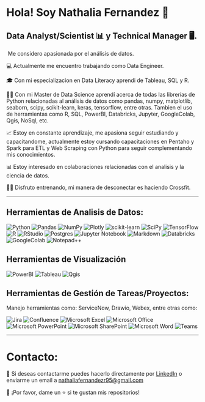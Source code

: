 # Hola! Soy Nathalia Fernandez 👋
## Data Analyst/Scientist 📊 y Technical Manager 🖥️.
⁣⁣
Me considero apasionada por el análisis de datos.

💻 Actualmente me encuentro trabajando como Data Engineer.

🎓 Con mi especializacion en Data Literacy aprendi de Tableau, SQL y R. 

👨‍🎓 Con mi Master de Data Science aprendí acerca de todas las librerías de Python relacionadas al análisis de datos como pandas, numpy, matplotlib, seaborn, scipy, scikit-learn, keras, tensorflow, entre otras. Tambien el uso de herramientas como R, SQL, PowerBI, Databricks, Jupyter, GoogleColab, Qgis, NoSql, etc.

📈 Estoy en constante aprendizaje, me apasiona seguir estudiando y capacitandome, actualmente estoy cursando capacitaciones en Pentaho y Spark para ETL y Web Scraping con Python para seguir complementando mis conocimientos.

📊 Estoy interesado en colaboraciones relacionadas con el analisis y la ciencia de datos.

🏋️‍♂️ Disfruto entrenando, mi manera de desconectar es haciendo Crossfit. 

----------------------------------------------------------------------------------------------------------------------------------------------------------------------
## Herramientas de Analisis de Datos:
![Python](https://img.shields.io/badge/python-3670A0?style=for-the-badge&logo=python&logoColor=ffdd54) ![Pandas](https://img.shields.io/badge/pandas-%23150458.svg?style=for-the-badge&logo=pandas&logoColor=white) ![NumPy](https://img.shields.io/badge/numpy-%23013243.svg?style=for-the-badge&logo=numpy&logoColor=white) ![Plotly](https://img.shields.io/badge/Plotly-%233F4F75.svg?style=for-the-badge&logo=plotly&logoColor=white) ![scikit-learn](https://img.shields.io/badge/scikit--learn-%23F7931E.svg?style=for-the-badge&logo=scikit-learn&logoColor=white) ![SciPy](https://img.shields.io/badge/SciPy-%230C55A5.svg?style=for-the-badge&logo=scipy&logoColor=%white) ![TensorFlow](https://img.shields.io/badge/TensorFlow-FF6F00?style=for-the-badge&logo=tensorflow&logoColor=white)  ![R](https://img.shields.io/badge/r-%23276DC3.svg?style=for-the-badge&logo=r&logoColor=white) ![RStudio](https://img.shields.io/badge/RStudio-4285F4?style=for-the-badge&logo=rstudio&logoColor=white) ![Postgres](https://img.shields.io/badge/postgres-%23316192.svg?style=for-the-badge&logo=postgresql&logoColor=white) ![Jupyter Notebook](https://img.shields.io/badge/jupyter-%23FA0F00.svg?style=for-the-badge&logo=jupyter&logoColor=white) ![Markdown](https://img.shields.io/badge/markdown-%23000000.svg?style=for-the-badge&logo=markdown&logoColor=white) ![Databricks](https://img.shields.io/badge/Databricks-FF3621?style=for-the-badge&logo=Databricks&logoColor=white)  ![GoogleColab](https://img.shields.io/badge/Colab-F9AB00?style=for-the-badge&logo=googlecolab&color=525252) ![Notepad++](	https://img.shields.io/badge/Notepad++-90E59A.svg?style=for-the-badge&logo=notepad%2B%2B&logoColor=black)

## Herramientas de Visualización 
![PowerBI](https://img.shields.io/badge/PowerBI-F2C811?style=for-the-badge&logo=Power%20BI&logoColor=white)
![Tableau](https://img.shields.io/badge/Tableau-E97627?style=for-the-badge&logo=Tableau&logoColor=white)
![Qgis](https://img.shields.io/badge/qgis-3.28_firenze-93b023?&style=for-the-badge&logo=qgis&logoColor=white)


## Herramientas de Gestión de Tareas/Proyectos:
 Manejo herramientas como: ServiceNow,  Drawio, Webex, entre otras como:   

![Jira](https://img.shields.io/badge/jira-%230A0FFF.svg?style=for-the-badge&logo=jira&logoColor=white) ![Confluence](https://img.shields.io/badge/confluence-%23172BF4.svg?style=for-the-badge&logo=confluence&logoColor=white) ![Microsoft Excel](https://img.shields.io/badge/Microsoft_Excel-217346?style=for-the-badge&logo=microsoft-excel&logoColor=white) ![Microsoft Office](https://img.shields.io/badge/Microsoft_Office-D83B01?style=for-the-badge&logo=microsoft-office&logoColor=white) ![Microsoft PowerPoint](https://img.shields.io/badge/Microsoft_PowerPoint-B7472A?style=for-the-badge&logo=microsoft-powerpoint&logoColor=white) 	![Microsoft SharePoint ](https://img.shields.io/badge/Microsoft_SharePoint-0078D4?style=for-the-badge&logo=microsoft-sharepoint&logoColor=white) ![Microsoft Word](https://img.shields.io/badge/Microsoft_Word-2B579A?style=for-the-badge&logo=microsoft-word&logoColor=white) ![Teams](https://img.shields.io/badge/Microsoft_Teams-6264A7?style=for-the-badge&logo=microsoft-teams&logoColor=white)

----------------------------------------------------------------------------------------------------------------------------------------------------------------------
# Contacto:
📧 Si deseas contactarme puedes hacerlo directamente por [LinkedIn](https://www.linkedin.com/in/nathaliafr/) o enviarme un email a nathaliafernandezr95@gmail.com

👏 ¡Por favor, dame un ⭐️ si te gustan mis repositorios!

